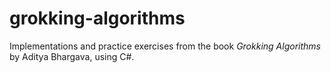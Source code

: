 # grokking-algorithms
Implementations and practice exercises from the book *Grokking Algorithms* by Aditya Bhargava, using C#. 
